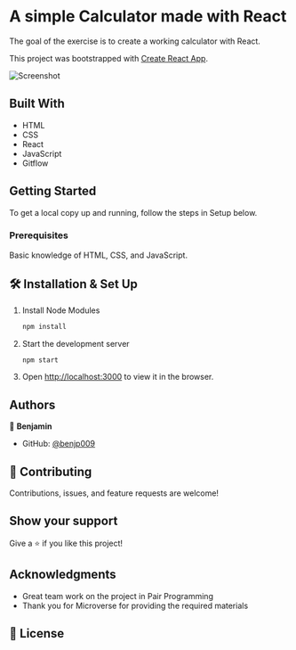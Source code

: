 # A simple Calculator made with React

The goal of the exercise is to create a working calculator with React.

This project was bootstrapped with [Create React App](https://github.com/facebook/create-react-app).

![Screenshot](https://user-images.githubusercontent.com/31847346/148350518-a90c296d-972d-462f-aefa-6535dc70c9e5.png)


## Built With

- HTML
- CSS
- React
- JavaScript
- Gitflow

## Getting Started
To get a local copy up and running, follow the steps in Setup below.

### Prerequisites
Basic knowledge of HTML, CSS, and JavaScript.

## 🛠 Installation & Set Up

1. Install Node Modules

   ```sh
   npm install
   ```

2. Start the development server

   ```sh
   npm start
   ```

3. Open [http://localhost:3000](http://localhost:3000) to view it in the browser.

## Authors

👤 **Benjamin**

- GitHub: [@benjp009](https://github.com/benjp009)

## 🤝 Contributing

Contributions, issues, and feature requests are welcome!

## Show your support

Give a ⭐️ if you like this project!

## Acknowledgments

- Great team work on the project in Pair Programming
- Thank you for Microverse for providing the required materials

## 📝 License

